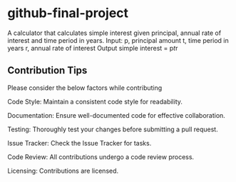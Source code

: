 # github-final-project

A calculator that calculates simple interest given principal, annual rate of interest and time period in years.
Input:
   p, principal amount
   t, time period in years
   r, annual rate of interest
Output
   simple interest = p*t*r

## Contribution Tips
Please consider the below factors while contributing

Code Style: Maintain a consistent code style for readability.

Documentation: Ensure well-documented code for effective collaboration.

Testing: Thoroughly test your changes before submitting a pull request.

Issue Tracker: Check the Issue Tracker for tasks.

Code Review: All contributions undergo a code review process.

Licensing: Contributions are licensed.
